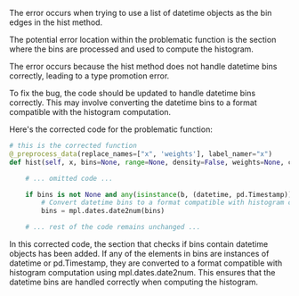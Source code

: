 The error occurs when trying to use a list of datetime objects as the bin edges in the hist method. 

The potential error location within the problematic function is the section where the bins are processed and used to compute the histogram.

The error occurs because the hist method does not handle datetime bins correctly, leading to a type promotion error.

To fix the bug, the code should be updated to handle datetime bins correctly. This may involve converting the datetime bins to a format compatible with the histogram computation.

Here's the corrected code for the problematic function:

```python
# this is the corrected function
@_preprocess_data(replace_names=["x", 'weights'], label_namer="x")
def hist(self, x, bins=None, range=None, density=False, weights=None, cumulative=False, bottom=None, histtype='bar', align='mid', orientation='vertical', rwidth=None, log=False, color=None, label=None, stacked=False, **kwargs):

    # ... omitted code ...

    if bins is not None and any(isinstance(b, (datetime, pd.Timestamp)) for b in bins):
        # Convert datetime bins to a format compatible with histogram computation
        bins = mpl.dates.date2num(bins)

    # ... rest of the code remains unchanged ...
```

In this corrected code, the section that checks if bins contain datetime objects has been added. If any of the elements in bins are instances of datetime or pd.Timestamp, they are converted to a format compatible with histogram computation using mpl.dates.date2num. This ensures that the datetime bins are handled correctly when computing the histogram.